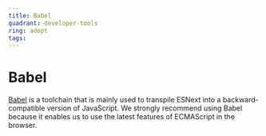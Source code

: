 ```yaml
---
title: Babel
quadrant: developer-tools
ring: adopt
tags:
---
```


# Babel

<a href="https://babeljs.io" target="_blank">Babel</a> is a toolchain that is mainly used to transpile ESNext into a backward-compatible version of JavaScript. We strongly recommend using Babel because it enables us to use the latest features of ECMAScript in the browser.
